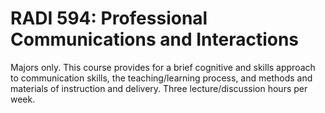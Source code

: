 # RADI 594: Professional Communications and Interactions

Majors only. This course provides for a brief cognitive and skills approach to communication skills, the teaching/learning process, and methods and materials of instruction and delivery. Three lecture/discussion hours per week.